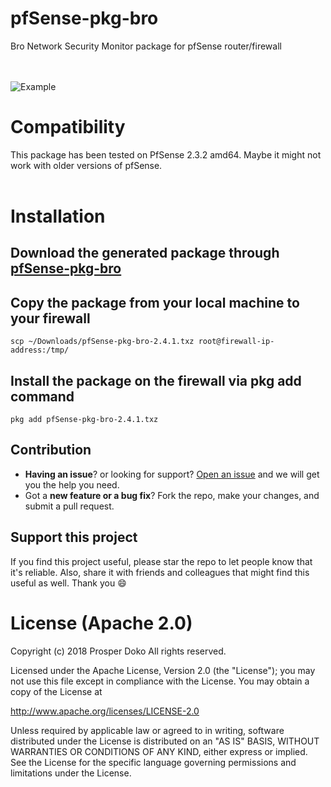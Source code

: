 # pfSense-pkg-bro

Bro Network Security Monitor package for pfSense router/firewall

<br><br>
![Example](https://user-images.githubusercontent.com/20781471/29499167-c581b802-8602-11e7-89dd-db6be4afc797.gif?raw=true)


# Compatibility
This package has been tested on PfSense 2.3.2 amd64. Maybe it might not work with older versions of pfSense.
<br><br>

# Installation

## Download the generated package through [pfSense-pkg-bro](https://github.com/shadonet/pfSense-pkg-bro/files/1248279/pfSense-pkg-bro-2.4.1.zip)

## Copy the package from your local machine to your firewall

```shell
scp ~/Downloads/pfSense-pkg-bro-2.4.1.txz root@firewall-ip-address:/tmp/
```
## Install the package on the firewall via pkg add command
```shell
pkg add pfSense-pkg-bro-2.4.1.txz
```
## Contribution
- **Having an issue**? or looking for support? [Open an issue](https://github.com/shadonet/pfSense-pkg-bro/issues/new) and we will get you the help you need.
- Got a **new feature or a bug fix**? Fork the repo, make your changes, and submit a pull request.

## Support this project
If you find this project useful, please star the repo to let people know that it's reliable. Also, share it with friends and colleagues that might find this useful as well. Thank you :smile:

# License (Apache 2.0)

 Copyright (c) 2018 Prosper Doko
 All rights reserved.

 Licensed under the Apache License, Version 2.0 (the "License");
 you may not use this file except in compliance with the License.
 You may obtain a copy of the License at

 http://www.apache.org/licenses/LICENSE-2.0

 Unless required by applicable law or agreed to in writing, software
 distributed under the License is distributed on an "AS IS" BASIS,
 WITHOUT WARRANTIES OR CONDITIONS OF ANY KIND, either express or implied.
 See the License for the specific language governing permissions and
 limitations under the License.
